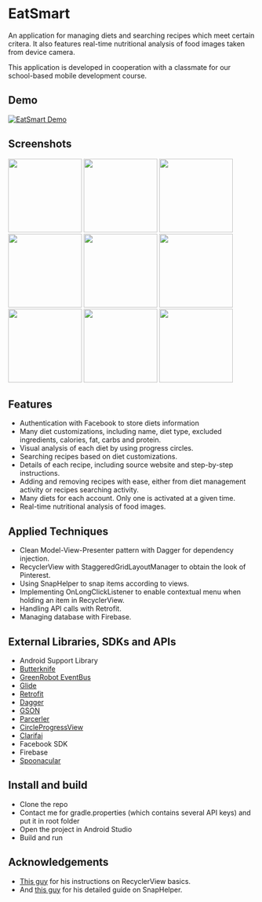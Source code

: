 # EatSmart
An application for managing diets and searching recipes which meet certain critera. It also features real-time nutritional analysis of food images taken from device camera.

This application is developed in cooperation with a classmate for our school-based mobile development course.

## Demo

[![EatSmart Demo](https://i.imgur.com/F6SEM0P.png)](https://youtu.be/jRNCWaTL2IQ "EatSmart Demo")

## Screenshots

<p display="block" margin="auto">
    <img src="https://i.imgur.com/2A2uOnU.png" width="150">
    <img src="https://i.imgur.com/XWvKiJs.png" width="150">
    <img src="https://i.imgur.com/2JYzjPz.png" width="150">
    <img src="https://i.imgur.com/yh6wILN.png" width="150">
    <img src="https://i.imgur.com/IG1BdOS.png" width="150">
    <img src="https://i.imgur.com/gvGgyAV.png" width="150">
    <img src="https://i.imgur.com/T58atmW.png" width="150">
    <img src="https://i.imgur.com/aQ8BEVP.png" width="150">
    <img src="https://i.imgur.com/fymQQBM.png" width="150">
</p>

## Features
- Authentication with Facebook to store diets information
- Many diet customizations, including name, diet type, excluded ingredients, calories, fat, carbs and protein.
- Visual analysis of each diet by using progress circles.
- Searching recipes based on diet customizations.
- Details of each recipe, including source website and step-by-step instructions.
- Adding and removing recipes with ease, either from diet management activity or recipes searching activity.
- Many diets for each account. Only one is activated at a given time.
- Real-time nutritional analysis of food images.

## Applied Techniques
- Clean Model-View-Presenter pattern with Dagger for dependency injection.
- RecyclerView with StaggeredGridLayoutManager to obtain the look of Pinterest.
- Using SnapHelper to snap items according to views.
- Implementing OnLongClickListener to enable contextual menu when holding an item in RecyclerView.
- Handling API calls with Retrofit.
- Managing database with Firebase.

## External Libraries, SDKs and APIs
- Android Support Library
- [Butterknife](http://jakewharton.github.io/butterknife/)
- [GreenRobot EventBus](http://greenrobot.org/eventbus/)
- [Glide](https://github.com/bumptech/glide)
- [Retrofit](http://square.github.io/retrofit/)
- [Dagger](https://github.com/google/dagger)
- [GSON](https://github.com/google/gson)
- [Parcerler](https://github.com/johncarl81/parceler)
- [CircleProgressView](https://github.com/jakob-grabner/Circle-Progress-View)
- [Clarifai](https://www.clarifai.com/)
- Facebook SDK
- Firebase
- [Spoonacular](https://spoonacular.com/)

## Install and build
- Clone the repo
- Contact me for gradle.properties (which contains several API keys) and put it in root folder
- Open the project in Android Studio
- Build and run

## Acknowledgements
- [This guy](https://enoent.fr/blog/2015/01/18/recyclerview-basics/) for his instructions on RecyclerView basics.
- And [this guy](https://medium.com/codeword/an-in-depth-look-at-snaphelper-new-tools-in-recyclerview-part-2-5a461a53bf4e) for his detailed guide on SnapHelper.
